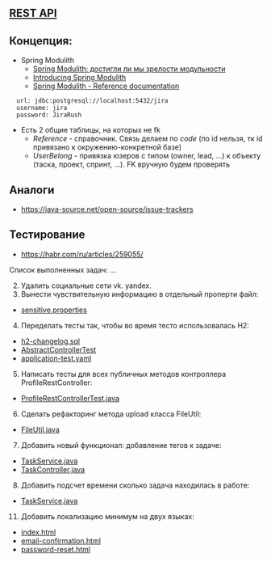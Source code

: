 ## [REST API](http://localhost:8080/doc)

## Концепция:

- Spring Modulith
    - [Spring Modulith: достигли ли мы зрелости модульности](https://habr.com/ru/post/701984/)
    - [Introducing Spring Modulith](https://spring.io/blog/2022/10/21/introducing-spring-modulith)
    - [Spring Modulith - Reference documentation](https://docs.spring.io/spring-modulith/docs/current-SNAPSHOT/reference/html/)

```
  url: jdbc:postgresql://localhost:5432/jira
  username: jira
  password: JiraRush
```

- Есть 2 общие таблицы, на которых не fk
    - _Reference_ - справочник. Связь делаем по _code_ (по id нельзя, тк id привязано к окружению-конкретной базе)
    - _UserBelong_ - привязка юзеров с типом (owner, lead, ...) к объекту (таска, проект, спринт, ...). FK вручную будем
      проверять

## Аналоги

- https://java-source.net/open-source/issue-trackers

## Тестирование

- https://habr.com/ru/articles/259055/

Список выполненных задач:
...

2. Удалить социальные сети vk. yandex.
3. Вынести чувствительную информацию в отдельный проперти файл:
 - [sensitive.properties](src/main/resources/sensitive.properties)
4. Переделать тесты так, чтобы во время тесто использовалась H2:
 - [h2-changelog.sql](src/test/resources/h2-changelog.sql)
 - [AbstractControllerTest](src/test/java/com/javarush/jira/AbstractControllerTest.java)
 - [application-test.yaml](src/test/resources/application-test.yaml)
5. Написать тесты для всех публичных методов контроллера ProfileRestController:
 - [ProfileRestControllerTest.java](src/test/java/com/javarush/jira/profile/internal/web/ProfileRestControllerTest.java)
6. Сделать рефакторинг метода upload класса FileUtil:
 - [FileUtil.java](src/main/java/com/javarush/jira/bugtracking/attachment/FileUtil.java)
7. Добавить новый функционал: добавление тегов к задаче:
 - [TaskService.java](src/main/java/com/javarush/jira/bugtracking/task/TaskService.java)
 - [TaskController.java](src/main/java/com/javarush/jira/bugtracking/task/TaskController.java)
8. Добавить подсчет времени сколько задача находилась в работе:
- [TaskService.java](src/main/java/com/javarush/jira/bugtracking/task/TaskService.java)
11. Добавить локализацию минимум на двух языках:
 - [index.html](resources/view/index.html)
 - [email-confirmation.html](resources/mails/email-confirmation.html)
 - [password-reset.html](resources/mails/password-reset.html)